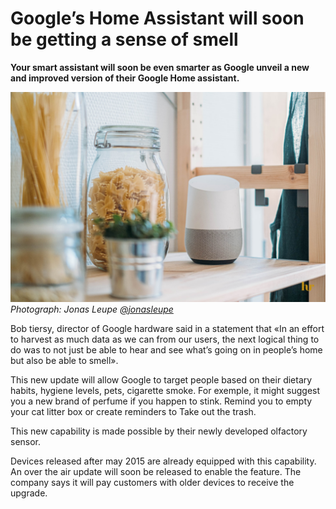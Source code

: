 # Google’s Home Assistant will soon be getting a sense of smell

**Your smart assistant will soon be even smarter as Google unveil a new and improved version of their Google Home assistant.**

![Google Home in kitchen](google-home-sense-of-smell.jpg)
*Photograph: Jonas Leupe [@jonasleupe](https://unsplash.com/@jonasleupe)*

Bob tiersy, director of Google hardware said in a statement that «In an effort to harvest as much data as we can from our users, the next logical thing to do was to not just be able to hear and see what’s going on in people’s home but also be able to smell».

This new update will allow Google to target people based on their dietary habits, hygiene levels, pets, cigarette smoke. For exemple, it might suggest you a new brand of perfume if you happen to stink. Remind you to empty your cat litter box or create reminders to Take out the trash.

This new capability is made possible by their newly developed olfactory sensor.

Devices released after may 2015 are already equipped with this capability. An over the air update will soon be released to enable the feature. The company says it will pay customers with older devices to receive the upgrade.
